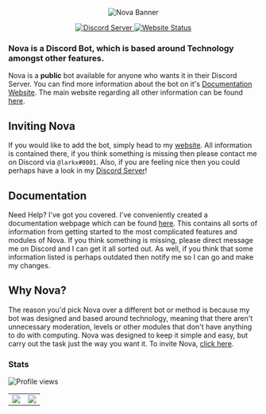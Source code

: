 <p align="center">
  <img src="https://media.discordapp.net/attachments/741659143273709588/806644320697581638/344342344.png" alt="Nova Banner" />
</p>

<p align="center">
  <a href="https://larkx.xyz/discord" target="_blank">
    <img src="https://canary.discord.com/api/guilds/713029382461063232/widget.png" alt="Discord Server" />
  </a>
  <a href="https://larkx.xyz/index.html" target="_blank">
    <img src="https://img.shields.io/website-up-down-green-red/https/larkx.xyz.svg" alt="Website Status" />
  </a>
</p>

### Nova is a Discord Bot, which is based around Technology amongst other features.

Nova is a **public** bot available for anyone who wants it in their Discord Server. You can find more information about the bot on it's <a href="https://docs.larkx.xyz/" target="_blank">Documentation Website</a>. The main website regarding all other information can be found <a href="https://larkx.xyz/nova.html" target="_blank">here</a>.

## Inviting Nova 
If you would like to add the bot, simply head to my <a href="https://larkx.xyz/nova.html" target="_blank">website</a>. All information is contained there, if you think something is missing then please contact me on Discord via `@larkx#0001`. Also, if you are feeling nice then you could perhaps have a look in my <a href="https://larkx.xyz/discord.html" target="_blank">Discord Server</a>!

## Documentation
Need Help? I've got you covered. I've conveniently created a documentation webpage which can be found <a href="https://docs.larkx.xyz/" target="_blank">here</a>. This contains all sorts of information from getting started to the most complicated features and modules of Nova. If you think something is missing, please direct message me on Discord and I can get it all sorted out. As well, if you think that some information listed is perhaps outdated then notify me so I can go and make my changes.

## Why Nova?
The reason you'd pick Nova over a different bot or method is because my bot was designed and based around technology, meaning that there aren't unnecessary moderation, levels or other modules that don't have anything to do with computing. Nova was designed to keep it simple and easy, but carry out the task just the way you want it. To invite Nova, <a href="https://larkx.xyz/invite.html" target="_blank">click here</a>.

### Stats 

![Profile views](https://komarev.com/ghpvc/?username=Conjuringil&style=flat-square&color=blueviolet)
<table>
  <tr>
    <td align="center" style="padding=0;width=50%;">
      <img src="https://github-readme-stats.vercel.app/api/?username=Larkify&show_icons=true&bg_color=00000000&hide_border=true&icon_color=4F8CC9&hide_title=true&count_private=true" />
    </td>
    <td align="center" style="padding=0;width=50%;">
      <img src="https://github-readme-stats.quantumlytangled.vercel.app/api/top-langs/?username=Larkify&layout=compact&show_icons=true&bg_color=00000000&hide_border=true" />
    </td>
  </tr>
</table>
